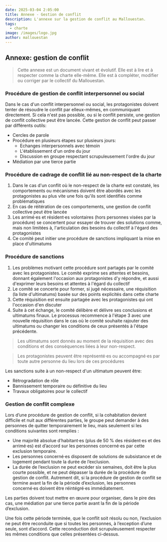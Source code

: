 ```yaml
---
date: 2025-03-04 2:05:00
title: Annexe - Gestion de conflit
description: L'annexe sur la gestion de conflit au Mallouestan. 
tags:
  - charte
image: /images/logo.jpg
author: mallouestan
---
```


## Annexe: gestion de conflit

> Cette annexe est un document vivant et évolutif. Elle est à lire et à respecter comme la charte elle-même. Elle est à compléter, modifier ou corriger par le collectif du Mallouestan.

### Procédure de gestion de conflit interpersonnel ou social

Dans le cas d'un conflit interpersonnel ou social, les protagonistes doivent tenter de résoudre le conflit par elleux-mêmes, en communiquant directement. Si cela n'est pas possible, ou si le conflit persiste, une gestion de conflit collective peut être lancée. Cette gestion de conflit peut passer par différents outils:

- Cercles de parole
- Procédure en plusieurs étapes sur plusieurs jours:
  - Echanges interpersonnels avec témoin
  - L'établissement d'un ordre du jour
  - Discussion en groupe respectant scrupuleusement l'ordre du jour
- Médiation par une tierce partie

### Procédure de cadrage de conflit lié au non-respect de la charte

1. Dans le cas d'un conflit où le non-respect de la charte est constaté, les comportements ou mécanismes doivent être abordés avec les protagonistes au plus vite une fois qu'ils sont identifiés comme problématiques
2. En cas de réitération de ces comportements, une gestion de conflit collective peut être lancée
3. Les arrimé·es et résident·es volontaires (hors personnes visées par la procédure) se concertent pour essayer de trouver des solutions comme, mais non limitées à, l'articulation des besoins du collectif à l'égard des protagonistes
4. Ce comité peut initier une procédure de sanctions impliquant la mise en place d'ultimatums

### Procédure de sanctions

1. Les problèmes motivant cette procédure sont partagés par le comité avec les protagonistes. Le comité exprime ses attentes et besoins, donnant également l'occasion aux protagonistes d'y répondre, et aussi d'exprimer leurs besoins et attentes à l'égard du collectif
2. Le comité se concerte pour former, si jugé nécessaire, une réquisition (la liste d'ultimatums) basée sur des points explicités dans cette charte
3. Cette réquisition est ensuite partagée avec les protagonistes qui ont l'occasion d'en discuter
4. Suite à cet échange,  le comité délibère et délivre ses conclusions et ultimatums finaux. Le processus recommence à l'étape 3 avec une nouvelle réquisition dans le cas où le comité souhaite rajouter des ultimatums ou changer les conditions de ceux présentés à l'étape précédente.

> Les ultimatums sont donnés au moment de la réquisition avec des conditions et des conséquences liées à leur non-respect. 

> Les protagonistes peuvent être représenté·es ou accompagné·es par toute autre personne du lieu lors de ces procédures

Les sanctions suite à un non-respect d'un ultimatum peuvent être:
- Rétrogradation de rôle
- Bannissement temporaire ou définitive du lieu
- Travaux obligatoires pour le collectif

### Gestion de conflit complexe

Lors d’une procédure de gestion de conflit, si la cohabitation devient difficile et nuit aux différentes parties, le groupe peut demander à des personnes de quitter temporairement le lieu, mais seulement si les conditions suivantes sont remplies :

- Une majorité absolue d’habitant·es (plus de 50 % des résident·es et des arrimé·es) est d’accord sur les personnes concerné·es par cette exclusion temporaire.
- Les personnes concerné·es disposent de solutions de subsistance et de logement pendant toute la durée de l’exclusion.
- La durée de l’exclusion ne peut excéder six semaines, doit être la plus courte possible, et ne peut dépasser la durée de la procédure de gestion de conflit. Autrement dit, si la procédure de gestion de conflit se termine avant la fin de la période d’exclusion, les personnes concerné·es doivent être réintégré·es immédiatement.

Les parties doivent tout mettre en œuvre pour organiser, dans le pire des cas, une médiation par une tierce partie avant la fin de la période d’exclusion.

Une fois cette période terminée, que le conflit soit résolu ou non, l’exclusion ne peut être reconduite que si toutes les personnes, à l’exception d’une seule, sont d’accord. Cette reconduction doit scrupuleusement respecter les mêmes conditions que celles présentées ci-dessus.
